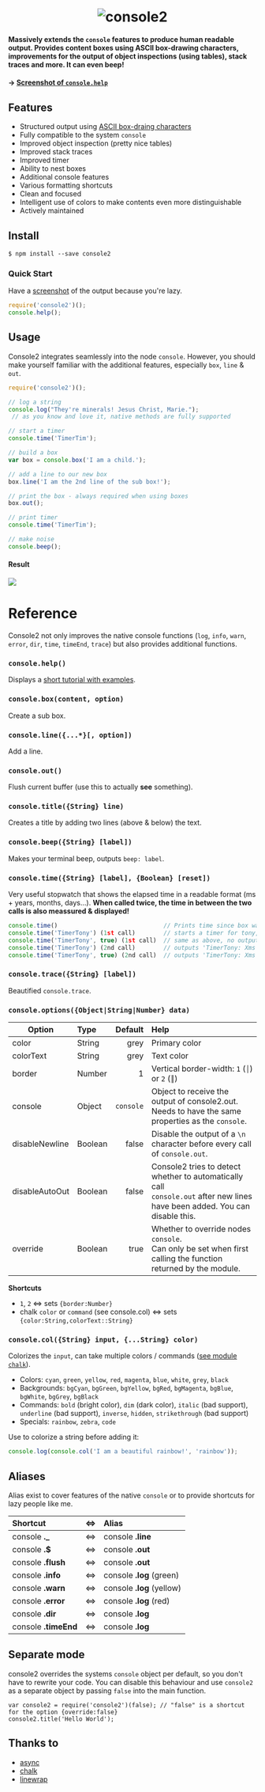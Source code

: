 <h1 align="center">
	<img src="media/logo.png" alt="console2">
</h1>

#### Massively extends the `console` features to produce human readable output. Provides content boxes using ASCII box-drawing characters, improvements for the output of object inspections (using tables), stack traces and more. It can even beep! ####

#### → [Screenshot of `console.help`](https://raw.githubusercontent.com/safebyte/console2/master/media/help.png)

## Features

- Structured output using [ASCII box-draing characters](https://en.wikipedia.org/wiki/Box-drawing_character)
- Fully compatible to the system `console`
- Improved object inspection (pretty nice tables)
- Improved stack traces
- Improved timer
- Ability to nest boxes
- Additional console features
- Various formatting shortcuts
- Clean and focused
- Intelligent use of colors to make contents even more distinguishable
- Actively maintained

## Install

```
$ npm install --save console2
```

### Quick Start

Have a [screenshot](https://raw.githubusercontent.com/safebyte/console2/master/media/help.png) of the output because you're lazy.

```javascript
require('console2')();
console.help();
```

## Usage

Console2 integrates seamlessly into the node `console`. However, you should make yourself familiar with the additional features, especially `box`, `line` & `out`.

```javascript
require('console2')();

// log a string
console.log("They're minerals! Jesus Christ, Marie.");
 // as you know and love it, native methods are fully supported

// start a timer
console.time('TimerTim');

// build a box
var box = console.box('I am a child.');

// add a line to our new box
box.line('I am the 2nd line of the sub box!');

// print the box - always required when using boxes
box.out();

// print timer
console.time('TimerTim');

// make noise
console.beep();
```

#### Result

<img src="media/usage.png" />

# Reference

Console2 not only improves the native console functions (`log`, `info`, `warn`, `error`, `dir`, `time`, `timeEnd`, `trace`) but also provides additional functions.

### ``console.help()``
Displays a [short tutorial with examples](/media/help.png).

### ``console.box(content, option)``
Create a sub box.

### ``console.line({...*}[, option])``
Add a line.

### ``console.out()``
Flush current buffer (use this to actually **see** something).

### ``console.title({String} line)``
Creates a title by adding two lines (above & below) the text.

### ``console.beep({String} [label])``
Makes your terminal beep, outputs `beep: label`.

### ``console.time({String} [label], {Boolean} [reset])``
Very useful stopwatch that shows the elapsed time in a readable format (ms + years, months, days...).
**When called twice, the time in between the two calls is also meassured & displayed!**

```javascript
console.time()                              // Prints time since box was initialized
console.time('TimerTony') (1st call)        // starts a timer for tony, outputs 'TimerTony: start'
console.time('TimerTony', true) (1st call)  // same as above, no output
console.time('TimerTony') (2nd call)        // outputs 'TimerTony: Xms'
console.time('TimerTony', true) (2nd call)  // outputs 'TimerTony: Xms - reset', resets the timer
```

### ``console.trace({String} [label])``
Beautified `console.trace`.

### ``console.options({Object|String|Number} data)``

| Option         | Type          | Default   | Help                                            |
| -------------- |:------------- | ---------:|:----------------------------------------------- |
| color          | String        | grey      | Primary color                                   |
| colorText      | String        | grey      | Text color                                      |
| border         | Number        | 1         | Vertical border-width: `1` (`│`) or `2` (`║`)
| console        | Object        | `console` | Object to receive the output of console2.out.<br>Needs to have the same properties as the `console`. |
| disableNewline | Boolean       | false     | Disable the output of a `\n` character before every call of `console.out`.
| disableAutoOut | Boolean       | false     | Console2 tries to detect whether to automatically call<br>`console.out` after new lines have been added. You can disable this.
| override       | Boolean       | true      | Whether to override nodes `console`.<br>Can only be set when first calling the function returned by the module. |

**Shortcuts**

- `1`, `2` ⇔ sets `{border:Number}`
- chalk `color` or `command` (see console.col) ⇔ sets `{color:String,colorText::String}`

### ``console.col({String} input, {...String} color)``
Colorizes the `input`, can take multiple colors / commands  ([see module `chalk`](https://github.com/chalk/chalk)).

- Colors: `cyan`, `green`, `yellow`, `red`, `magenta`, `blue`, `white`, `grey`, `black`
- Backgrounds: `bgCyan`, `bgGreen`, `bgYellow`, `bgRed`, `bgMagenta`, `bgBlue`, `bgWhite`, `bgGrey`, `bgBlack`
- Commands: `bold` (bright color), `dim` (dark color), `italic` (bad support), `underline` (bad support), `inverse`, `hidden`, `strikethrough` (bad support)
- Specials: `rainbow`, `zebra`, `code`

Use to colorize a string before adding it:

```javascript
console.log(console.col('I am a beautiful rainbow!', 'rainbow'));
```

## Aliases
Alias exist to cover features of the native `console` or to provide shortcuts for lazy people like me.

| Shortcut             | ⇔  | Alias                    |
|:-------------------- | --:|:------------------------ |
| console **._**       | ⇔ | console **.line**         |
| console **.$**       | ⇔ | console **.out**          |
| console **.flush**   | ⇔ | console **.out**          |
| console **.info**    | ⇔ | console **.log** (green)  |
| console **.warn**    | ⇔ | console **.log** (yellow) |
| console **.error**   | ⇔ | console **.log** (red)    |
| console **.dir**     | ⇔ | console **.log**          |
| console **.timeEnd** | ⇔ | console **.log**          |

## Separate mode

console2 overrides the systems `console` object per default, so you don't have to rewrite your code.
You can disable this behaviour and use `console2` as a separate object by passing `false` into the main function.

```
var console2 = require('console2')(false); // "false" is a shortcut for the option {override:false}
console2.title('Hello World');
```

## Thanks to

- [async](https://github.com/caolan/async)
- [chalk](https://github.com/chalk/chalk)
- [linewrap](https://github.com/AnAppAMonth/linewrap)
